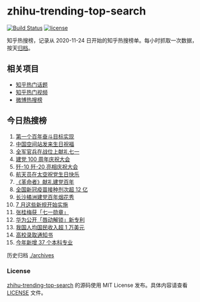 # zhihu-trending-top-search

[![Build Status](https://github.com/justjavac/zhihu-trending-top-search/workflows/ci/badge.svg?branch=main)](https://github.com/justjavac/zhihu-trending-top-search/actions)
[![license](https://img.shields.io/github/license/justjavac/zhihu-trending-top-search)](https://github.com/justjavac/zhihu-trending-top-search/blob/main/LICENSE)

知乎热搜榜，记录从 2020-11-24 日开始的知乎热搜榜单。每小时抓取一次数据，按天[归档](./archives)。

## 相关项目

- [知乎热门话题](https://github.com/justjavac/zhihu-trending-hot-questions)
- [知乎热门视频](https://github.com/justjavac/zhihu-trending-hot-video)
- [微博热搜榜](https://github.com/justjavac/weibo-trending-hot-search)

## 今日热搜榜

<!-- BEGIN -->
<!-- 最后更新时间 Thu Jul 01 2021 21:12:52 GMT+0800 (China Standard Time) -->

1. [第一个百年奋斗目标实现](https://www.zhihu.com/search?q=百年奋斗目标)
2. [中国空间站发来生日祝福](https://www.zhihu.com/search?q=空间站)
3. [全军官兵在战位上献礼七一](https://www.zhihu.com/search?q=部队官兵)
4. [建党 100 周年庆祝大会](https://www.zhihu.com/search?q=庆祝大会)
5. [歼-10 歼-20 亮相庆祝大会](https://www.zhihu.com/search?q=歼20)
6. [航天员在太空祝党生日快乐](https://www.zhihu.com/search?q=中国空间站)
7. [《革命者》献礼建党百年](https://www.zhihu.com/search?q=革命者)
8. [全国新冠疫苗接种剂次超 12 亿](https://www.zhihu.com/search?q=新冠疫苗接种)
9. [长沙橘洲建党百年烟花秀](https://www.zhihu.com/search?q=长沙烟花秀)
10. [7 月这些新规开始实施](https://www.zhihu.com/search?q=新规)
11. [张桂梅获「七一勋章」](https://www.zhihu.com/search?q=张桂梅)
12. [华为公开「唇动解锁」新专利](https://www.zhihu.com/search?q=唇动解锁)
13. [我国人均国民收入超 1 万美元](https://www.zhihu.com/search?q=人均国民收入)
14. [高校录取通知书](https://www.zhihu.com/search?q=高校录取通知书)
15. [今年新增 37 个本科专业](https://www.zhihu.com/search?q=新专业)

<!-- END -->

历史归档 [./archives](./archives)

### License

[zhihu-trending-top-search](https://github.com/justjavac/zhihu-trending-top-search)
的源码使用 MIT License 发布。具体内容请查看 [LICENSE](./LICENSE) 文件。

